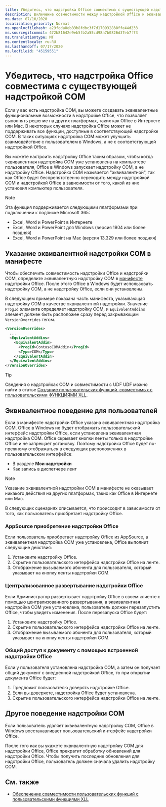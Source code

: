 ```yaml
---
title: Убедитесь, что надстройка Office совместима с существующей надстройкой COM
description: Включение совместимости между надстройкой Office и эквивалентной надстройкой COM
ms.date: 07/10/2020
localization_priority: Normal
ms.openlocfilehash: a29fcda8eb83b8fdbc3f7d170932838ffe44d233
ms.sourcegitcommit: 472b81642e9eb5fb2a55cd98a7b0826d37eb7f73
ms.translationtype: MT
ms.contentlocale: ru-RU
ms.lasthandoff: 07/17/2020
ms.locfileid: "45159551"
---
```

# <a name="make-your-office-add-in-compatible-with-an-existing-com-add-in"></a>Убедитесь, что надстройка Office совместима с существующей надстройкой COM

Если у вас есть надстройка COM, вы можете создавать эквивалентные функциональные возможности в надстройке Office, что позволяет выполнять решение на других платформах, таких как Office в Интернете или Mac. В некоторых случаях надстройка Office может не поддерживать все функции, доступные в соответствующей надстройке COM. В таких ситуациях надстройка COM может улучшить взаимодействие с пользователем в Windows, а не с соответствующей надстройкой Office.

Вы можете настроить надстройку Office таким образом, чтобы когда эквивалентная надстройка COM уже установлена на компьютере пользователя, Office в Windows запускает надстройку COM, а не надстройку Office. Надстройка COM называется "эквивалентной", так как Office будет беспрепятственно переходить между надстройкой COM и надстройкой Office в зависимости от того, какой из них установил компьютер пользователя.

> [!NOTE]
> Эта функция поддерживается следующими платформами при подключении к подписке Microsoft 365:
> - Excel, Word и PowerPoint в Интернете
> - Excel, Word и PowerPoint для Windows (версия 1904 или более поздняя)
> - Excel, Word и PowerPoint на Mac (версия 13,329 или более поздняя)

## <a name="specify-an-equivalent-com-add-in-in-the-manifest"></a>Указание эквивалентной надстройки COM в манифесте

Чтобы обеспечить совместимость надстройки Office и надстройки COM, определите эквивалентную надстройку COM в [манифесте](add-in-manifests.md) надстройки Office. После этого Office в Windows будет использовать надстройку COM, а не надстройку Office, если они установлены.

В следующем примере показана часть манифеста, указывающая надстройку COM в качестве эквивалентной надстройки. Значение `ProgId` элемента определяет надстройку COM, и `EquivalentAddins` элемент должен быть расположен сразу перед закрывающим `VersionOverrides` тегом.

```xml
<VersionOverrides>
  ...
  <EquivalentAddins>
    <EquivalentAddin>
      <ProgId>ContosoCOMAddin</ProgId>
      <Type>COM</Type>
    </EquivalentAddin>
  </EquivalentAddins>
</VersionOverrides>
```

> [!TIP]
> Сведения о надстройках COM и совместимости с UDF UDF можно найти в статье [Создание пользовательских функций, совместимых с пользовательскими ФУНКЦИЯМИ XLL](../excel/make-custom-functions-compatible-with-xll-udf.md).

## <a name="equivalent-behavior-for-users"></a>Эквивалентное поведение для пользователей

Если в манифесте надстройки Office указана эквивалентная надстройка COM, Office в Windows не будет отображать пользовательский интерфейс надстройки Office, если установлена эквивалентная надстройка COM. Office скрывает кнопки ленты только в надстройке Office и не запрещает установку. Поэтому надстройка Office будет по-прежнему отображаться в следующих расположениях в пользовательском интерфейсе:

- В разделе **Мои надстройки**
- Как запись в диспетчере лент

> [!NOTE]
> Указание эквивалентной надстройки COM в манифесте не оказывает никакого действия на других платформах, таких как Office в Интернете или Mac.

В следующих сценариях описывается, что происходит в зависимости от того, как пользователь приобретает надстройку Office.

### <a name="appsource-acquisition-of-an-office-add-in"></a>AppSource приобретение надстройки Office

Если пользователь приобретает надстройку Office из AppSource, а эквивалентная надстройка COM уже установлена, Office выполнит следующие действия:

1. Установите надстройку Office.
2. Скрытие пользовательского интерфейса надстройки Office на ленте.
3. Отображение вызываемого абонента для пользователя, который указывает на кнопку ленты надстройки COM.

### <a name="centralized-deployment-of-office-add-in"></a>Централизованное развертывание надстройки Office

Если Администратор развертывает надстройку Office в своем клиенте с помощью централизованного развертывания, а эквивалентная надстройка COM уже установлена, пользователь должен перезапустить Office, чтобы увидеть изменения. После перезапуска Office будет:

1. Установите надстройку Office.
2. Скрытие пользовательского интерфейса надстройки Office на ленте.
3. Отображение вызываемого абонента для пользователя, который указывает на кнопку ленты надстройки COM.

### <a name="document-shared-with-embedded-office-add-in"></a>Общий доступ к документу с помощью встроенной надстройки Office

Если у пользователя установлена надстройка COM, а затем он получает общий документ с внедренной надстройкой Office, то при открытии документа Office будет:

1. Предложит пользователю доверять надстройке Office.
2. Если вы доверяете, надстройка Office будет установлена.
3. Скрытие пользовательского интерфейса надстройки Office на ленте.

## <a name="other-com-add-in-behavior"></a>Другое поведение надстройки COM

Если пользователь удаляет эквивалентную надстройку COM, Office в Windows восстанавливает пользовательский интерфейс надстройки Office.

После того как вы укажете эквивалентную надстройку COM для надстройки Office, Office прекратит обработку обновлений для надстройки Office. Чтобы получить последние обновления для надстройки Office, пользователь должен сначала удалить надстройку COM.

## <a name="see-also"></a>См. также

- [Обеспечение совместимости пользовательских функций с пользовательскими функциями XLL](../excel/make-custom-functions-compatible-with-xll-udf.md)
